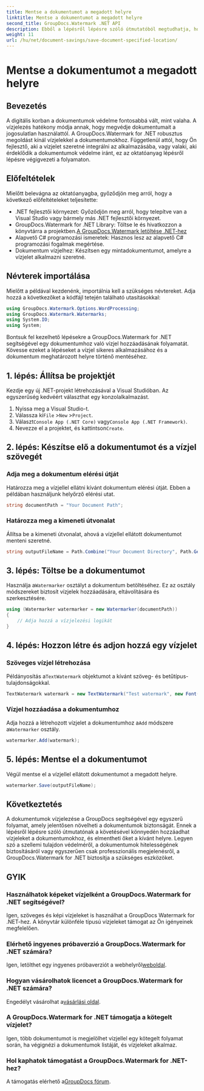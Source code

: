 ```yaml
---
title: Mentse a dokumentumot a megadott helyre
linktitle: Mentse a dokumentumot a megadott helyre
second_title: GroupDocs.Watermark .NET API
description: Ebből a lépésről lépésre szóló útmutatóból megtudhatja, hogyan adhat hozzá egyszerűen vízjeleket dokumentumaihoz a GroupDocs.Watermark for .NET segítségével. Növelje a dokumentumok biztonságát.
weight: 11
url: /hu/net/document-savings/save-document-specified-location/
---
```


# Mentse a dokumentumot a megadott helyre

## Bevezetés
A digitális korban a dokumentumok védelme fontosabbá vált, mint valaha. A vízjelezés hatékony módja annak, hogy megvédje dokumentumait a jogosulatlan használattól. A GroupDocs.Watermark for .NET robusztus megoldást kínál vízjelekkel a dokumentumokhoz. Függetlenül attól, hogy Ön fejlesztő, aki a vízjelet szeretné integrálni az alkalmazásába, vagy valaki, aki érdeklődik a dokumentumok védelme iránt, ez az oktatóanyag lépésről lépésre végigvezeti a folyamaton.
## Előfeltételek
Mielőtt belevágna az oktatóanyagba, győződjön meg arról, hogy a következő előfeltételeket teljesítette:
- .NET fejlesztői környezet: Győződjön meg arról, hogy telepítve van a Visual Studio vagy bármely más .NET fejlesztői környezet.
-  GroupDocs.Watermark for .NET Library: Töltse le és hivatkozzon a könyvtárra a projektben.[A GroupDocs.Watermark letöltése .NET-hez](https://releases.groupdocs.com/Watermark/net/)
- Alapvető C# programozási ismeretek: Hasznos lesz az alapvető C# programozási fogalmak megértése.
- Dokumentum vízjelhez: Készítsen egy mintadokumentumot, amelyre a vízjelet alkalmazni szeretné.
## Névterek importálása
Mielőtt a példával kezdenénk, importálnia kell a szükséges névtereket. Adja hozzá a következőket a kódfájl tetején található utasításokkal:
```csharp
using GroupDocs.Watermark.Options.WordProcessing;
using GroupDocs.Watermark.Watermarks;
using System.IO;
using System;
```
Bontsuk fel kezelhető lépésekre a GroupDocs.Watermark for .NET segítségével egy dokumentumhoz való vízjel hozzáadásának folyamatát. Kövesse ezeket a lépéseket a vízjel sikeres alkalmazásához és a dokumentum meghatározott helyre történő mentéséhez.
## 1. lépés: Állítsa be projektjét
Kezdje egy új .NET-projekt létrehozásával a Visual Studióban. Az egyszerűség kedvéért választhat egy konzolalkalmazást.
1. Nyissa meg a Visual Studio-t.
2.  Válassza ki`File` >`New` >`Project`.
3.  Választ`Console App (.NET Core)` vagy`Console App (.NET Framework)`.
4.  Nevezze el a projektet, és kattintson`Create`.

## 2. lépés: Készítse elő a dokumentumot és a vízjel szövegét
### Adja meg a dokumentum elérési útját
Határozza meg a vízjellel ellátni kívánt dokumentum elérési útját. Ebben a példában használjunk helyőrző elérési utat.
```csharp
string documentPath = "Your Document Path";
```
### Határozza meg a kimeneti útvonalat
Állítsa be a kimeneti útvonalat, ahová a vízjellel ellátott dokumentumot menteni szeretné.
```csharp
string outputFileName = Path.Combine("Your Document Directory", Path.GetFileName(documentPath));
```
## 3. lépés: Töltse be a dokumentumot
 Használja a`Watermarker` osztályt a dokumentum betöltéséhez. Ez az osztály módszereket biztosít vízjelek hozzáadására, eltávolítására és szerkesztésére.
```csharp
using (Watermarker watermarker = new Watermarker(documentPath))
{
    // Adja hozzá a vízjelezési logikát
}
```
## 4. lépés: Hozzon létre és adjon hozzá egy vízjelet

### Szöveges vízjel létrehozása
 Példányosítás a`TextWatermark` objektumot a kívánt szöveg- és betűtípus-tulajdonságokkal.
```csharp
TextWatermark watermark = new TextWatermark("Test watermark", new Font("Arial", 12));
```
### Vízjel hozzáadása a dokumentumhoz
 Adja hozzá a létrehozott vízjelet a dokumentumhoz a`Add` módszere a`Watermarker` osztály.
```csharp
watermarker.Add(watermark);
```
## 5. lépés: Mentse el a dokumentumot
Végül mentse el a vízjellel ellátott dokumentumot a megadott helyre.
```csharp
watermarker.Save(outputFileName);
```
## Következtetés
A dokumentumok vízjelezése a GroupDocs segítségével egy egyszerű folyamat, amely jelentősen növelheti a dokumentumok biztonságát. Ennek a lépésről lépésre szóló útmutatónak a követésével könnyedén hozzáadhat vízjeleket a dokumentumokhoz, és elmentheti őket a kívánt helyre. Legyen szó a szellemi tulajdon védelméről, a dokumentumok hitelességének biztosításáról vagy egyszerűen csak professzionális megjelenésről, a GroupDocs.Watermark for .NET biztosítja a szükséges eszközöket.
## GYIK
### Használhatok képeket vízjelként a GroupDocs.Watermark for .NET segítségével?
Igen, szöveges és képi vízjeleket is használhat a GroupDocs Watermark for .NET-hez. A könyvtár különféle típusú vízjeleket támogat az Ön igényeinek megfelelően.
### Elérhető ingyenes próbaverzió a GroupDocs.Watermark for .NET számára?
 Igen, letölthet egy ingyenes próbaverziót a webhelyről[weboldal](https://releases.groupdocs.com/).
### Hogyan vásárolhatok licencet a GroupDocs.Watermark for .NET számára?
 Engedélyt vásárolhat a[vásárlási oldal](https://purchase.groupdocs.com/buy).
### A GroupDocs.Watermark for .NET támogatja a kötegelt vízjelet?
Igen, több dokumentumot is megjelölhet vízjellel egy kötegelt folyamat során, ha végignézi a dokumentumok listáját, és vízjeleket alkalmaz.
### Hol kaphatok támogatást a GroupDocs.Watermark for .NET-hez?
 A támogatás elérhető a[GroupDocs fórum](https://forum.groupdocs.com/c/watermark/19).